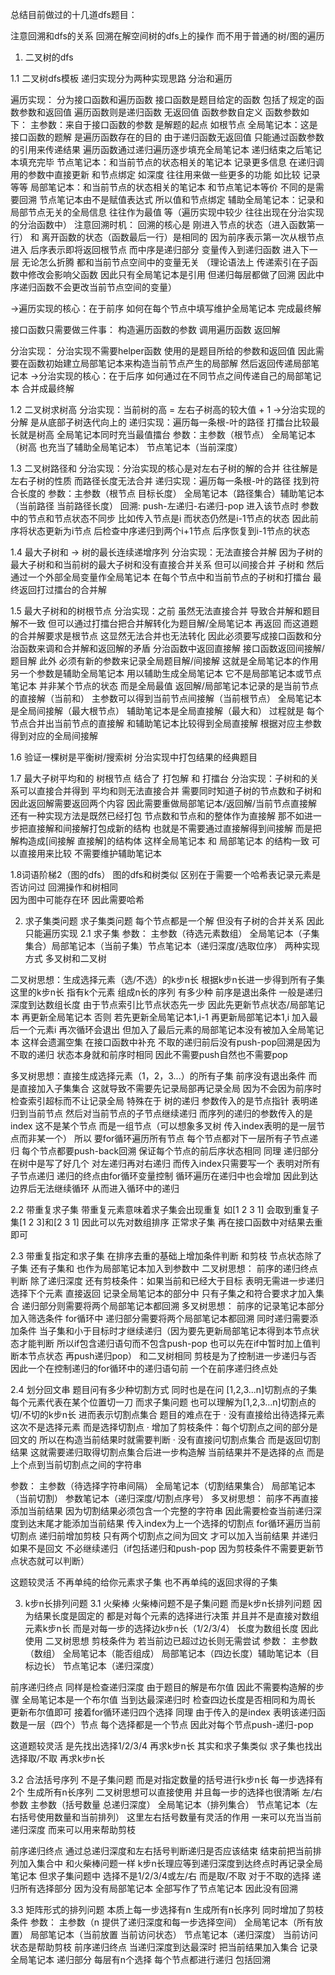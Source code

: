 总结目前做过的十几道dfs题目：

注意回溯和dfs的关系 回溯在解空间树的dfs上的操作 
而不用于普通的树/图的遍历

1. 二叉树的dfs

1.1 二叉树dfs模板
递归实现分为两种实现思路 分治和遍历

遍历实现：
分为接口函数和遍历函数 接口函数是题目给定的函数 包括了规定的函数参数和返回值 遍历函数则是递归函数 无返回值 函数参数自定义
函数参数如下：
主参数：来自于接口函数的参数 是解题的起点 如根节点 
全局笔记本：这是接口函数的题解 是遍历函数存在的目的 由于递归函数无返回值 只能通过函数参数的引用来传递结果 遍历函数通过递归遍历逐步填充全局笔记本 递归结束之后笔记本填充完毕
节点笔记本：和当前节点的状态相关的笔记本 记录更多信息 在递归调用的参数中直接更新 和节点绑定 如深度 往往用来做一些更多的功能 如比较 记录 等等
局部笔记本：和当前节点的状态相关的笔记本 和节点笔记本等价 不同的是需要回溯 节点笔记本由不是赋值表达式 所以值和节点绑定 
辅助全局笔记本：记录和局部节点无关的全局信息 往往作为最值 等（遍历实现中较少 往往出现在分治实现的分治函数中）
注意回溯时机：
回溯的核心是 刚进入节点的状态（进入函数第一行） 和 离开函数的状态（函数最后一行）是相同的 因为前序表示第一次从根节点进入 后序表示即将返回根节点 而中序是递归部分 变量传入到递归函数 进入下一层 无论怎么折腾 都和当前节点空间中的变量无关 （理论语法上 传递索引在子函数中修改会影响父函数 因此只有全局笔记本是引用 但递归每层都做了回溯 因此中序递归函数不会更改当前节点空间的变量）


->遍历实现的核心：在于前序 如何在每个节点中填写维护全局笔记本 完成最终解

接口函数只需要做三件事：
构造遍历函数的参数
调用遍历函数
返回解

分治实现：
分治实现不需要helper函数 使用的是题目所给的参数和返回值
因此需要在函数初始建立局部笔记本来构造当前节点产生的局部解 然后返回传递局部笔记本
->分治实现的核心：在于后序 如何通过在不同节点之间传递自己的局部笔记本 合并成最终解

1.2 二叉树求树高
分治实现：当前树的高 = 左右子树高的较大值 + 1
->分治实现的分解 是从底部子树迭代向上的
递归实现：遍历每一条根-叶的路径 打擂台比较最长就是树高 全局笔记本同时充当最值擂台
参数：主参数（根节点） 全局笔记本（树高 也充当了辅助全局笔记本） 节点笔记本（当前深度）

1.3 二叉树路径和
分治实现：分治实现的核心是对左右子树的解的合并 往往解是左右子树的性质 而路径长度无法合并 
递归实现：遍历每一条根-叶的路径 找到符合长度的
参数：主参数（根节点 目标长度） 全局笔记本（路径集合）辅助笔记本（当前路径 当前路径长度）
回溯: push-左递归-右递归-pop
进入该节点时 参数中的节点和节点状态不同步 比如传入节点是i 而状态仍然是i-1节点的状态 因此前序将状态更新为i节点 后检查中序递归到两个i+1节点 后序恢复到i-1节点的状态

1.4 最大子树和 -> 树的最长连续递增序列
分治实现：无法直接合并解 因为子树的最大子树和和当前树的最大子树和没有直接合并关系 但可以间接合并 子树和 然后通过一个外部全局变量作全局笔记本 在每个节点中和当前节点的子树和打擂台 最终返回打过擂台的合并解

1.5 最大子树和的树根节点 
分治实现：之前 虽然无法直接合并 导致合并解和题目解不一致 但可以通过打擂台把合并解转化为题目解/全局笔记本 再返回 而这道题的合并解要求是根节点 这显然无法合并也无法转化 因此必须要写成接口函数和分治函数来调和合并解和返回解的矛盾 分治函数中返回直接解 接口函数返回间接解/题目解 
此外 必须有新的参数来记录全局题目解/间接解 这就是全局笔记本的作用  另一个参数是辅助全局笔记本 用以辅助生成全局笔记本 它不是局部笔记本或节点笔记本 并非某个节点的状态 而是全局最值 
返回解/局部笔记本记录的是当前节点的直接解（当前和） 主参数可以得到当前节点间接解（当前根节点） 全局笔记本是全局间接解（最大根节点） 辅助笔记本是全局直接解（最大和）
过程就是 每个节点合并出当前节点的直接解 和辅助笔记本比较得到全局直接解 根据对应主参数得到对应的全局间接解

1.6 验证一棵树是平衡树/搜索树 
分治实现中打包结果的经典题目

1.7 最大子树平均和的 树根节点 
结合了 打包解 和 打擂台 
分治实现：子树和的关系可以直接合并得到 平均和则无法直接合并 需要同时知道子树的节点数和子树和 因此返回解需要返回两个内容 因此需要重做局部笔记本/返回解/当前节点直接解 
还有一种实现方法是既然已经打包 节点数和节点和的整体作为直接解 那不如进一步把直接解和间接解打包成新的结构 也就是不需要通过直接解得到间接解 而是把解构造成[间接解 直接解]的结构体 这样全局笔记本 和 局部笔记本 的结构一致 可以直接用来比较 不需要维护辅助笔记本

1.8词语阶梯2（图的dfs）
图的dfs和树类似 区别在于需要一个哈希表记录元素是否访问过  回溯操作和树相同  
因为图中可能存在环 因此需要哈希 

2. 求子集类问题 
求子集类问题 每个节点都是一个解 但没有子树的合并关系 因此只能遍历实现 
2.1 求子集
参数：
主参数（待选元素数组） 全局笔记本（子集集合）局部笔记本（当前子集）节点笔记本（递归深度/选取位序）
两种实现方式 多叉树和二叉树

二叉树思想：生成选择元素（选/不选）的k步n长 根据k步n长进一步得到所有子集 这里的k步n长 指有k个元素 组成n长的序列 有多少种
前序是退出条件 一般是递归深度到达数组长度 
由于节点索引比节点状态先一步 因此先更新节点状态/局部笔记本 再更新全局笔记本 否则 若先更新全局笔记本1,i-1 再更新局部笔记本1,i 加入最后一个元素i 再次循环会退出 但加入了最后元素的局部笔记本没有被加入全局笔记本 这样会遗漏空集 在接口函数中补充
不取的递归前后没有push-pop回溯是因为不取的递归 状态本身就和前序时相同 因此不需要push自然也不需要pop

多叉树思想：直接生成选择元素（1，2，3...）的所有子集 
前序没有退出条件 而是直接加入子集集合 这就导致不需要先记录局部再记录全局 因为不会因为前序时检查索引超标而不让记录全局
特殊在于 树的递归 参数传入的是节点指针 表明递归到当前节点 然后对当前节点的子节点继续递归
而序列的递归的参数传入的是index 这不是某个节点 而是一组节点（可以想象多叉树 传入index表明的是一层节点而非某一个） 所以 要for循环遍历所有节点 每个节点都对下一层所有子节点递归 每个节点都要push-back回溯 保证每个节点的前后序状态相同 同理 递归部分在树中是写了好几个 对左递归再对右递归 而传入index只需要写一个 表明对所有子节点递归
递归的终点由for循环变量控制 循环遍历在递归中也会增加 因此到达边界后无法继续循环 从而进入循环中的递归

2.2 带重复求子集
带重复元素意味着求子集会出现重复 如[1 2 3 1]
会取到重复子集[1 2 3]和[2 3 1]
因此可以先对数组排序 正常求子集 再在接口函数中对结果去重即可 

2.3 带重复指定和求子集
在排序去重的基础上增加条件判断 和剪枝 节点状态除了子集 还有子集和 也作为局部笔记本加入到参数中
二叉树思想：
前序的递归终点判断 除了递归深度 还有剪枝条件：如果当前和已经大于目标 表明无需进一步递归选择下个元素 直接返回
记录全局笔记本的部分中 只有子集之和符合要求才加入集合 
递归部分则需要将两个局部笔记本都回溯
多叉树思想：
前序的记录笔记本部分加入筛选条件
for循环中 递归部分需要将两个局部笔记本都回溯 同时递归需要添加条件 当子集和小于目标时才继续递归（因为要先更新局部笔记本得到本节点状态才能判断 所以if包含递归语句而不包含push-pop  也可以先在if中暂时加上值判断本节点状态 再push递归pop） 和二叉树相同 剪枝是为了控制进一步递归与否 因此一个在控制递归的for循环中的递归语句前 一个在前序递归终点处

2.4 划分回文串
题目问有多少种切割方式 同时也是在问 [1,2,3...n]切割点的子集 每个元素代表在某个位置切一刀 而求子集问题 也可以理解为[1,2,3...n]切割点的切/不切的k步n长 进而表示切割点集合 
题目的难点在于 
· 没有直接给出待选择元素 这次不是选择元素 而是选择切割点
· 增加了剪枝条件：每个切割点之间的部分是 回文的 所以在构造当前结果时就需要判断
· 没有直接问切割点集合 而是返回切割结果 这就需要递归取得切割点集合后进一步构造解 当前结果并不是选择的点 而是上个点到当前切割点之间的字符串

参数：
主参数（待选择字符串间隔） 全局笔记本（切割结果集合） 局部笔记本（当前切割） 参数笔记本（递归深度/切割点序号）
多叉树思想：
前序不再直接添加当前结果 因为切割结果必须包含一个完整的字符串 因此需要检查当前递归深度到达末尾才能添加当前结果
传入index为上一个选择的切割点 for循环遍历当前切割点 递归前增加剪枝 只有两个切割点之间为回文 才可以加入当前结果 并递归 如果不是回文 不必继续递归（if包括递归和push-pop 因为剪枝条件不需要更新节点状态就可以判断） 

这题较灵活 不再单纯的给你元素求子集 也不再单纯的返回求得的子集


3. k步n长排列问题
3.1 火柴棒
火柴棒问题不是子集问题 而是k步n长排列问题 因为结果长度是固定的 都是对每个元素的选择进行决策 并且并不是直接对数组元素k步n长 而是对每一步的选择边k步n长（1/2/3/4） 长度为数组长度 因此使用 二叉树思想
剪枝条件为 若当前边已超过边长则无需尝试
参数：
主参数（数组） 全局笔记本（能否组成） 局部笔记本（四边长度）辅助笔记本（目标边长） 节点笔记本（递归深度）

前序递归终点 同样是检查递归深度 由于题目的解是布尔值 因此不需要构造解的步骤 全局笔记本是一个布尔值 当到达最深递归时 检查四边长度是否相同和为周长 更新布尔值即可
接着for循环递归四个选择 同理 由于传入的是index 表明该递归函数是一层（四个）节点  每个选择都是一个节点 因此对每个节点push-递归-pop

这道题较灵活 是先找出选择1/2/3/4 再求k步n长 其实和求子集类似 求子集也找出选择取/不取 再求k步n长


3.2 合法括号序列
不是子集问题 而是对指定数量的括号进行k步n长 每一步选择有2个 生成所有n长序列 二叉树思想可以直接使用 并且每一步的选择也很清晰 左/右
参数
主参数（括号数量 总递归深度） 全局笔记本（排列集合） 节点笔记本（左右括号使用数量和当前排列）
这里左右括号数量有灵活的作用  一来可以充当当前递归深度 而来可以用来帮助剪枝

前序递归终点 通过总递归深度和左右括号判断递归是否应该结束 结束前把当前排列加入集合中 和火柴棒问题一样 k步n长理应等到递归深度到达终点时再记录全局笔记本 但求子集问题中 选择不是1/2/3/4或左/右 而是取/不取 对于不取的选择 
递归所有选择部分 因为没有局部笔记本 全部写作了节点笔记本 因此没有回溯


3.3 
矩阵形式的排列问题 本质上每一步选择有n 生成所有n长序列 同时增加了剪枝条件 
参数：
主参数（n 提供了递归深度和每一步选择空间） 全局笔记本（所有放置） 局部笔记本（当前放置 当前访问状态） 节点笔记本（递归深度）
当前访问状态是帮助剪枝
前序递归终点 当递归深度到达最深时 把当前结果加入集合 记录全局笔记本
递归部分 每层有n个选择 每个节点都进行递归  包括回溯


